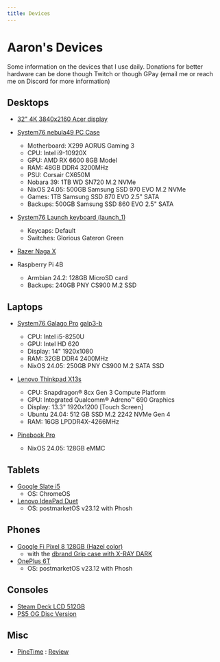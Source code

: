 ```yaml
---
title: Devices
---
```


# Aaron's Devices

Some information on the devices that I use daily. Donations for better hardware can be done though Twitch or though GPay (email me or reach me on Discord for more information)

## Desktops

- [32" 4K 3840x2160 Acer display](https://www.acer.com/gb-en/monitors/business/cb2/pdp/UM.PB2EE.004)
- [System76 nebula49 PC Case](https://system76.com/components/nebula49-1/configure)
    - Motherboard: X299 AORUS Gaming 3 
    - CPU: Intel i9-10920X
    - GPU: AMD RX 6600 8GB Model
    - RAM: 48GB DDR4 3200MHz
    - PSU: Corsair CX650M
    - Nobara 39: 1TB WD SN720 M.2 NVMe
    - NixOS 24.05: 500GB Samsung SSD 970 EVO M.2 NVMe
    - Games: 1TB Samsung SSD 870 EVO 2.5" SATA
    - Backups: 500GB Samsung SSD 860 EVO 2.5" SATA
      
- [System76 Launch keyboard (launch_1)](https://system76.com/accessories/launch)
    - Keycaps: Default 
    - Switches: Glorious Gateron Green
- [Razer Naga X](https://www.razer.com/gaming-mice/razer-naga-x)

- Raspberry Pi 4B
    - Armbian 24.2: 128GB MicroSD card
    - Backups: 240GB PNY CS900 M.2 SSD

## Laptops

- [System76 Galago Pro](https://system76.com/laptops/galago) [galp3-b](https://support.system76.com/service-manuals/pdfs/Galago/galp3-service-manual.pdf)
    - CPU: Intel i5-8250U
    - GPU: Intel HD 620
    - Display: 14" 1920x1080
    - RAM: 32GB DDR4 2400MHz
    - NixOS 24.05: 250GB PNY CS900 M.2 SATA SSD

- [Lenovo Thinkpad X13s](https://www.lenovo.com/us/en/p/laptops/thinkpad/thinkpadx/thinkpad--x13s-(13-inch-snapdragon)/len101t0019)
    - CPU: Snapdragon® 8cx Gen 3 Compute Platform
    - GPU: Integrated Qualcomm® Adreno™ 690 Graphics 
    - Display: 13.3" 1920x1200 [Touch Screen]
    - Ubuntu 24.04: 512 GB SSD M.2 2242 NVMe Gen 4
    - RAM: 16GB LPDDR4X-4266MHz

- [Pinebook Pro](https://www.pine64.org/pinebook-pro/)
    - NixOS 24.05: 128GB eMMC 

## Tablets

- [Google Slate i5](https://support.google.com/pixelslate/answer/9131920?hl=en)
    - OS: ChromeOS
- [Lenovo IdeaPad Duet](https://www.google.com/intl/en_us/chromebook/device/lenovo-chromebook-duet/)
    - OS: postmarketOS v23.12 with Phosh

## Phones

- [Google Fi Pixel 8 128GB (Hazel color)](https://www.gsmarena.com/google_pixel_8-12546.php)
    - with the [dbrand Grip case with X-RAY DARK](https://dbrand.com/shop/grip/google-pixel-8-cases)
- [OnePlus 6T](https://www.gsmarena.com/oneplus_6t-9350.php)
    - OS: postmarketOS v23.12 with Phosh

## Consoles
  
- [Steam Deck LCD 512GB](https://www.steamdeck.com/en/tech/deck)
- [PS5 OG Disc Version](https://www.playstation.com/en-us/ps5/)

## Misc 

- [PineTime](https://pine64.com/product-category/pinetime-smartwatch/) : [Review](https://ahoneycutt.me/blog/pinetime-mini-review/)
